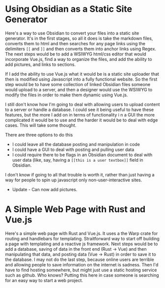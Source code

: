 # Using Obsidian as a Static Site Generator

Here's a way to use Obsidian to convert your files into a static site generator. It's in the first stages, so all it does is take the markdown files, converts them to html and then searches for any page links using the delimiters `[[` and `]]` and then converts them into anchor links using Regex. The next steps would be to add a WSIWYG html/css editor that would incorporate Vue.js, find a way to organize the files, and add the ability to add pictures, and links to sections. 

If I add the ability to use Vue.js what it would be is a static site uploader that then is modified using Javascript into a fully functional website.
So the first step would be to have some collection of linked Obsidian files someone would upload to a server, and then a designer would use the WSIWYG to modify the files in order to make them dynamic using Vue.js.

I still don't know how I'm going to deal with allowing users to upload content to a server or handle a database. I could see it being useful to have these features, but the more I add on in terms of functionality i
n a GUI the more complicated it would be to use and the harder it would be to deal with edge cases. This will take some thought.

There are three options to do this
- I could leave all the database posting and manipulation in code
- I could have a GUI to deal with posting and pulling user data
- I could require there to be flags in an Obsidian document to deal with user data (like, say, having a `[[this is a user textbox]]` field in Obsidian.

I don't know if going to all that trouble is worth it, rather than just having a way for people to spin up javascript only non-user-interactive sites.

- Update - Can now add pictures.

# A Simple Web Page with Rust and Vue.js

Here's a simple web page with Rust and Vue.js. It uses a the Warp crate for routing and handlebars for templating. Straitforward way to start off building a page with templating and a reactive js framework. Next steps would be to add a database, saving of data in the front end (Rust -> Vue) and then manipulating that data, and posting data (Vue -> Rust) in order to save it to the database. I may not do the last step, because online users are terrible and allowing people to save information on the internet is sadness. Then I'd have to find hosting somewhere, but might just use a static hosting service such as github. Who knows? Putting this here in case someone is searching for an easy way to start a web project.
